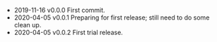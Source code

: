 - 2019-11-16 v0.0.0 First commit.
- 2020-04-05 v0.0.1 Preparing for first release; still need to do some clean up.
- 2020-04-05 v0.0.2 First trial release.
